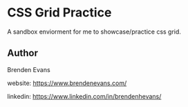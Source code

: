 # CSS Grid Practice

A sandbox enviorment for me to showcase/practice css grid.

## Author

Brenden Evans

website: https://www.brendenevans.com/

linkedin: https://www.linkedin.com/in/brendenhevans/
